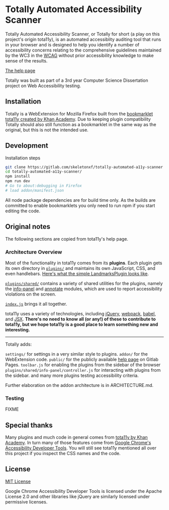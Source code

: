 # Totally Automated Accessibility Scanner

Totally Automated Accessibility Scanner, or Totally for short (a play on this project's origin tota11y), is an automated accessiblity auditing tool that runs in your browser and is designed to help you identify a number of accessibility concerns relating to the comprehensive guidelines maintained by the WC3 in the [WCAG](https://www.w3.org/TR/WCAG21/) without prior accessibility knowledge to make sense of the results.

[The help page](https://skeletonxf.gitlab.io/totally-automated-a11y-scanner/)

Totally was built as part of a 3rd year Computer Science Dissertation project on Web Accessibility testing.

## Installation

Totally is a WebExtension for Mozilla Firefox built from the [bookmarklet tota11y created by Khan Academy](https://github.com/Khan/tota11y).
Due to keeping plugin compatibility Totally should also still function as a bookmarklet in the same way as the original, but this is not the intended use.

## Development

Installation steps

```bash
git clone https://gitlab.com/skeletonxf/totally-automated-a11y-scanner
cd totally-automated-a11y-scanner/
npm install
npm run dev
# Go to about:debugging in Firefox
# load addon/manifest.json
```

All node package dependencies are for build time only. As the builds are committed to enable bookmarklets you only need to run npm if you start editing the code.

## Original notes

The following sections are copied from tota11y's help page.

### Architecture Overview

Most of the functionality in tota11y comes from its **plugins**. Each plugin
gets its own directory in [`plugins/`](https://github.com/Khan/tota11y/tree/master/plugins) and maintains its own JavaScript, CSS,
and even handlebars. [Here's what the simple LandmarksPlugin looks like](https://github.com/Khan/tota11y/blob/master/plugins/landmarks/index.js).

[`plugins/shared/`](https://github.com/Khan/tota11y/tree/master/plugins/shared) contains a variety of shared utilities for the plugins, namely the [info-panel](https://github.com/Khan/tota11y/tree/master/plugins/shared/info-panel) and [annotate](https://github.com/Khan/tota11y/tree/master/plugins/shared/annotate) modules, which are used to report accessibility violations on the screen.

[`index.js`](https://github.com/Khan/tota11y/blob/master/index.js) brings it all together.

tota11y uses a variety of technologies, including [jQuery](https://jquery.com/), [webpack](https://webpack.github.io/), [babel](https://babeljs.io/), and [JSX](https://facebook.github.io/jsx/). **There's no need to know all (or any!) of these to contribute to tota11y, but we hope tota11y is a good place to learn something new and interesting.**

*****

Totally adds:

`settings/` for settings in a very similar style to plugins.
`addon/` for the WebExtension code.
`public/` for the publicly available [help page]((https://skeletonxf.gitlab.io/totally-automated-a11y-scanner/)) on Gitlab Pages.
`toolbar.js` for enabling the plugins from the sidebar of the browser
`plugins/shared/info-panel/controller.js` for interacting with plugins from the sidebar.
and many more plugins testing accessibility criteria.

Further elaboration on the addon architecture is in ARCHITECTURE.md.

### Testing

FIXME

## Special thanks

Many plugins and much code in general comes from [tota11y by Khan Academy](https://khan.github.io/tota11y/). In turn many of those features come from [Google Chrome's Accessibility Developer Tools](https://github.com/GoogleChrome/accessibility-developer-tools). You will still see tota11y mentioned all over this project if you inspect the CSS names and the code.

## License

[MIT License](LICENSE.txt)

Google Chrome Accessibility Developer Tools is licensed under the Apache License 2.0 and other libraries like jQuery are similarly licensed under permissive licenses.
